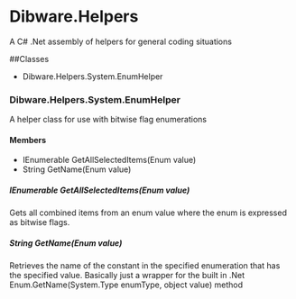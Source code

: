 Dibware.Helpers
===============

A C# .Net  assembly of helpers for general coding situations

##Classes
* Dibware.Helpers.System.EnumHelper



### Dibware.Helpers.System.EnumHelper
A helper class for use with bitwise flag enumerations

#### Members
* IEnumerable<T> GetAllSelectedItems<T>(Enum value)
* String GetName<T>(Enum value)

##### IEnumerable<T> GetAllSelectedItems<T>(Enum value)
Gets all combined items from an enum value where the enum is expressed as bitwise flags.

##### String GetName<T>(Enum value)
Retrieves the name of the constant in the specified enumeration that has the specified value.
Basically just a wrapper for the built in .Net Enum.GetName(System.Type enumType, object value) method
